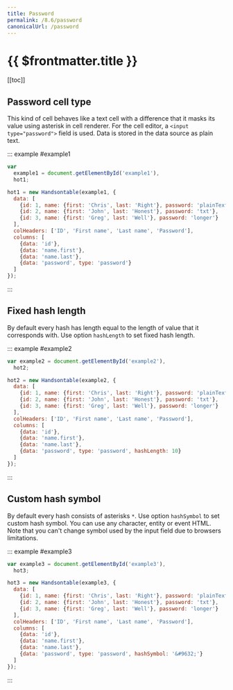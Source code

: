 ```yaml
---
title: Password
permalink: /8.6/password
canonicalUrl: /password
---
```


# {{ $frontmatter.title }}

[[toc]]

## Password cell type

This kind of cell behaves like a text cell with a difference that it masks its value using asterisk in cell renderer. For the cell editor, a `<input type="password">` field is used. Data is stored in the data source as plain text.

::: example #example1
```js
var
  example1 = document.getElementById('example1'),
  hot1;

hot1 = new Handsontable(example1, {
  data: [
    {id: 1, name: {first: 'Chris', last: 'Right'}, password: 'plainTextPassword'},
    {id: 2, name: {first: 'John', last: 'Honest'}, password: 'txt'},
    {id: 3, name: {first: 'Greg', last: 'Well'}, password: 'longer'}
  ],
  colHeaders: ['ID', 'First name', 'Last name', 'Password'],
  columns: [
    {data: 'id'},
    {data: 'name.first'},
    {data: 'name.last'},
    {data: 'password', type: 'password'}
  ]
});
```
:::

## Fixed hash length

By default every hash has length equal to the length of value that it corresponds with. Use option `hashLength` to set fixed hash length.

::: example #example2
```js
var example2 = document.getElementById('example2'),
  hot2;

hot2 = new Handsontable(example2, {
  data: [
    {id: 1, name: {first: 'Chris', last: 'Right'}, password: 'plainTextPassword'},
    {id: 2, name: {first: 'John', last: 'Honest'}, password: 'txt'},
    {id: 3, name: {first: 'Greg', last: 'Well'}, password: 'longer'}
  ],
  colHeaders: ['ID', 'First name', 'Last name', 'Password'],
  columns: [
    {data: 'id'},
    {data: 'name.first'},
    {data: 'name.last'},
    {data: 'password', type: 'password', hashLength: 10}
  ]
});
```
:::

## Custom hash symbol

By default every hash consists of asterisks `*`. Use option `hashSymbol` to set custom hash symbol. You can use any character, entity or event HTML. Note that you can't change symbol used by the input field due to browsers limitations.

::: example #example3
```js
var example3 = document.getElementById('example3'),
  hot3;

hot3 = new Handsontable(example3, {
  data: [
    {id: 1, name: {first: 'Chris', last: 'Right'}, password: 'plainTextPassword'},
    {id: 2, name: {first: 'John', last: 'Honest'}, password: 'txt'},
    {id: 3, name: {first: 'Greg', last: 'Well'}, password: 'longer'}
  ],
  colHeaders: ['ID', 'First name', 'Last name', 'Password'],
  columns: [
    {data: 'id'},
    {data: 'name.first'},
    {data: 'name.last'},
    {data: 'password', type: 'password', hashSymbol: '&#9632;'}
  ]
});
```
:::
